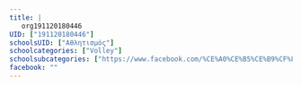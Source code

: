 ```yaml
---
title: |
   org191120180446
UID: ["191120180446"]
schoolsUID: ["Αθλητισμός"]
schoolcategories: ["Volley"]
schoolsubcategories: ["https://www.facebook.com/%CE%A0%CE%B5%CE%B9%CF%81%CE%B1%CF%8A%CE%BA%CF%8C%CF%82-%CE%A3%CF%8D%CE%BD%CE%B4%CE%B5%CF%83%CE%BC%CE%BF%CF%82-official-229264990432678/"]
facebook: ""
---
```


